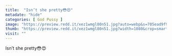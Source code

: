 ```yaml
---
title:  "Isn’t she pretty😳😍"
metadate: "hide"
categories: [ God Pussy ]
image: "https://preview.redd.it/xez1wmgl80n51.jpg?auto=webp&s=705ead9f97f485eafcb9b39724cfaa8eb1c32f8b"
thumb: "https://preview.redd.it/xez1wmgl80n51.jpg?width=1080&crop=smart&auto=webp&s=e32fabad6d8c059810a8bdd84b784f39f78be514"
visit: ""
---
```

Isn’t she pretty😳😍
